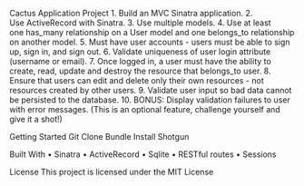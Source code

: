 Cactus Application Project
	1. Build an MVC Sinatra application.
	2. Use ActiveRecord with Sinatra.
	3. Use multiple models.
	4. Use at least one has_many relationship on a User model and one belongs_to relationship on another model.
	5. Must have user accounts - users must be able to sign up, sign in, and sign out.
	6. Validate uniqueness of user login attribute (username or email).
	7. Once logged in, a user must have the ability to create, read, update and destroy the resource that belongs_to user.
	8. Ensure that users can edit and delete only their own resources - not resources created by other users.
	9. Validate user input so bad data cannot be persisted to the database.
	10. BONUS: Display validation failures to user with error messages. (This is an optional feature, challenge yourself and give it a shot!)


Getting Started
Git Clone
Bundle Install
Shotgun

Built With
	• Sinatra
	• ActiveRecord
	• Sqlite
	• RESTful routes
	• Sessions
	
License
This project is licensed under the MIT License

